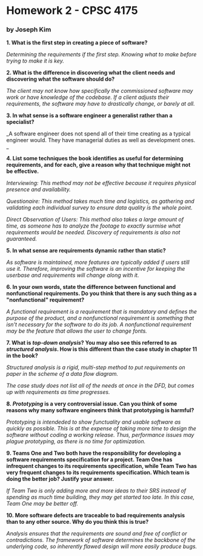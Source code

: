 # Homework 2 - CPSC 4175
### by Joseph Kim
**1. What is the first step in creating a piece of software?**

 _Determining the requirements if the first step. Knowing what to make before trying to make it is key._

**2. What is the difference in discovering what the client needs and discovering what the software should do?**

_The client may not know how specifically the commissioned software may work or have knowledge of the codebase. If a client adjusts their requirements, the software may have to drastically change, or barely at all._

**3. In what sense is a software engineer a generalist rather than a specialist?**

_A software engineer does not spend all of their time creating as a typical engineer would. They have managerial duties as well as development ones. _

**4. List some techniques the book identifies as useful for determining requirements, and for each, give a reason why that technique might not be effective.**

_Interviewing: This method may not be effective because it requires physical presence and availability._ 

_Questionaire: This method takes much time and logistics, as gathering and validating each individual survey to ensure data quality is the whole point._

_Direct Observation of Users: This method also takes a large amount of time, as someone has to analyze the footage to exactly surmise what requirements would be needed. Discovery of requirements is also not guaranteed._ 

**5. In what sense are requirements dynamic rather than static?**

_As software is maintained, more features are typically added if users still use it. Therefore, improving the software is an incentive for keeping the userbase and requirements will change along with it._

**6. In your own words, state the difference between functional and nonfunctional requirements. Do you think that there is any such thing as a "nonfunctional" requirement?**

_A functional requirement is a requirement that is mandatory and defines the purpose of the product, and a nonfunctional requirement is something that isn't necessary for the software to do its job. A nonfunctional requirement may be the feature that allows the user to change fonts._

**7. What is _top-down analysis_? You may also see this referred to as _structured analysis_. How is this different than the case study in chapter 11 in the book?** 

_Structured analysis is a rigid, multi-step method to put requirements on paper in the scheme of a data flow diagram._

_The case study does not list all of the needs at once in the DFD, but comes up with requirements as time progresses._

**8. _Prototyping_ is a very  controversial issue. Can you think of some reasons why many software engineers think that prototyping is harmful?**

_Prototyping is intendeded to show functuality and usable software as quickly as possible. This is at the expense of taking more time to design the software without coding a working release. Thus, performance issues may plague prototyping, as there is no time for optimization._

**9. Teams One and Two both have the responsibility for developing a software requirements specification for a project. Team One has infrequent changes to its requirements specification, while Team Two has very frequent changes to its requirements specification. Which team is doing the better job? Justify your answer.**

_If Team Two is only adding more and more ideas to their SRS instead of spending as much time building, they may get started too late. In this case, Team One may be better off._

**10. More software defects are traceable to bad requirements analysis than to any other source. Why do you think this is true?**

_Analysis ensures that the requirements are sound and free of conflict or contradictions. The framework of software determines the backbone of the underlying code, so inherently flawed design will more easily produce bugs._
